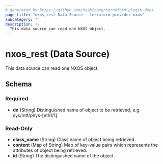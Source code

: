 ```yaml
---
# generated by https://github.com/hashicorp/terraform-plugin-docs
page_title: "nxos_rest Data Source - terraform-provider-nxos"
subcategory: ""
description: |-
  This data source can read one NXOS object.
---
```


# nxos_rest (Data Source)

This data source can read one NXOS object.



<!-- schema generated by tfplugindocs -->
## Schema

### Required

- **dn** (String) Distinguished name of object to be retrieved, e.g. sys/intf/phys-[eth1/1].

### Read-Only

- **class_name** (String) Class name of object being retrieved.
- **content** (Map of String) Map of key-value pairs which represents the attributes of object being retrieved.
- **id** (String) The distinguished name of the object.


